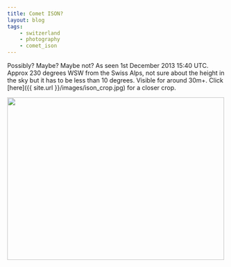 ```yaml
---
title: Comet ISON?
layout: blog
tags:
    - switzerland
    - photography
    - comet_ison
---
```

Possibly? Maybe? Maybe not? As seen 1st December 2013 15:40 UTC. Approx 230 degrees WSW from the Swiss Alps, not sure about the height in the sky but it has to be less than 10 degrees. Visible for around 30m+. Click [here]({{ site.url }}/images/ison_crop.jpg) for a closer crop.

<img src="{{ site.utl }}/images/ison_1000.jpg" width="500px" height="375px" />
